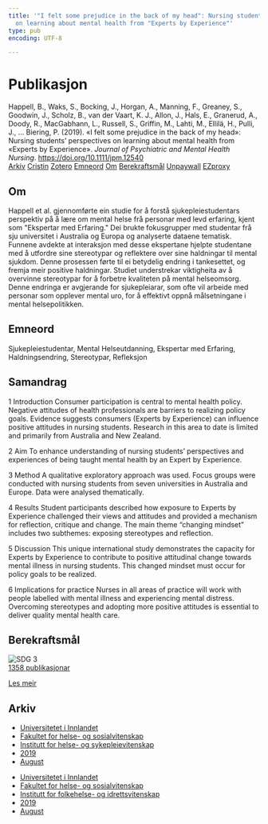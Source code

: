 ```yaml
---
title: '"I felt some prejudice in the back of my head": Nursing students'' perspectives
  on learning about mental health from "Experts by Experience"'
type: pub
encoding: UTF-8

---
```

<h1>Publikasjon</h1>
<article id="csl-bib-container-7DGQTC36" class="csl-bib-container">
  <div class="csl-bib-body"> <div class="csl-entry">Happell, B., Waks, S., Bocking, J., Horgan, A., Manning, F., Greaney, S., Goodwin, J., Scholz, B., van der Vaart, K. J., Allon, J., Hals, E., Granerud, A., Doody, R., MacGabhann, L., Russell, S., Griffin, M., Lahti, M., Ellilä, H., Pulli, J., … Biering, P. (2019). «I felt some prejudice in the back of my head»: Nursing students’ perspectives on learning about mental health from «Experts by Experience». <i>Journal of Psychiatric and Mental Health Nursing</i>. <a href="https://doi.org/10.1111/jpm.12540">https://doi.org/10.1111/jpm.12540</a></div> </div>
  <div class="csl-bib-buttons">
    <a href="#taxonomy-article-7DGQTC36" alt="archive" class="csl-bib-button">Arkiv</a>
    <a href="https://app.cristin.no/results/show.jsf?id=1718715" alt="Cristin" class="csl-bib-button">Cristin</a>
    <a href="http://zotero.org/groups/5881554/items/7DGQTC36" alt="Zotero" class="csl-bib-button">Zotero</a>
    <a href="#keywords-article-7DGQTC36" alt="keywords" class="csl-bib-button">Emneord</a>
    <a href="#about-article-7DGQTC36" alt="about_pub" class="csl-bib-button">Om</a>
    <a href="#sdg-article-7DGQTC36" alt="sdg" class="csl-bib-button">Berekraftsmål</a>
    <a href="http://minerva-access.unimelb.edu.au/bitstreams/b14ecf85-0883-5621-b62a-7acef60fe84c/download" alt="Unpaywall" class="csl-bib-button">Unpaywall</a>
    <a href="http://minerva-access.unimelb.edu.au/bitstreams/b14ecf85-0883-5621-b62a-7acef60fe84c/download" alt="EZproxy" class="csl-bib-button">EZproxy</a>
  </div>
  <div id="csl-bib-meta-container-7DGQTC36"></div>
</article>
<div id="csl-bib-meta-7DGQTC36" class="csl-bib-meta">
  <article id="about-article-7DGQTC36" class="about_pub-article">
    <h1>Om</h1>
    Happell et al. gjennomførte ein studie for å forstå sjukepleiestudentars perspektiv på å lære om mental helse frå personar med levd erfaring, kjent som "Ekspertar med Erfaring." Dei brukte fokusgrupper med studentar frå sju universitet i Australia og Europa og analyserte dataene tematisk. Funnene avdekte at interaksjon med desse ekspertane hjelpte studentane med å utfordre sine stereotypar og reflektere over sine haldningar til mental sjukdom. Denne prosessen førte til ei betydelig endring i tankesettet, og fremja meir positive haldningar. Studiet understrekar viktigheita av å overvinne stereotypar for å forbetre kvaliteten på mental helseomsorg. Denne endringa er avgjerande for sjukepleiarar, som ofte vil arbeide med personar som opplever mental uro, for å effektivt oppnå målsetningane i mental helsepolitikken.
  </article>
  <article id="keywords-article-7DGQTC36" class="keywords-article">
    <h1>Emneord</h1>
    Sjukepleiestudentar, Mental Helseutdanning, Ekspertar med Erfaring, Haldningsendring, Stereotypar, Refleksjon
  </article>
  <article id="abstract-article-7DGQTC36" class="abstract-article">
    <h1>Samandrag</h1>
    1 Introduction 
Consumer participation is central to mental health policy. Negative attitudes of health professionals are barriers to realizing policy goals. Evidence suggests consumers (Experts by Experience) can influence positive attitudes in nursing students. Research in this area to date is limited and primarily from Australia and New Zealand. 
 
2 Aim 
To enhance understanding of nursing students’ perspectives and experiences of being taught mental health by an Expert by Experience. 
 
3 Method 
A qualitative exploratory approach was used. Focus groups were conducted with nursing students from seven universities in Australia and Europe. Data were analysed thematically. 
 
4 Results 
Student participants described how exposure to Experts by Experience challenged their views and attitudes and provided a mechanism for reflection, critique and change. The main theme “changing mindset” includes two subthemes: exposing stereotypes and reflection. 
 
5 Discussion 
This unique international study demonstrates the capacity for Experts by Experience to contribute to positive attitudinal change towards mental illness in nursing students. This changed mindset must occur for policy goals to be realized. 
 
6 Implications for practice 
Nurses in all areas of practice will work with people labelled with mental illness and experiencing mental distress. Overcoming stereotypes and adopting more positive attitudes is essential to deliver quality mental health care.
  </article>
  <article id="sdg-article-7DGQTC36" class="sdg-article">
    <h1>Berekraftsmål</h1>
    <div class="sdg-container"><div id="sdg3" class="sdg">
        <img src="{{< params subfolder >}}images/sdg/sdg03_nn.png" class="image" alt="SDG 3">
        <div class="sdg-overlay">
          <a href="{{< params subfolder >}}nn/archive/?sdg=3#archive" class="sdg-publication-count"><span>1358</span> publikasjonar</a>
          <p><a href="https://fn.no/om-fn/fns-baerekraftsmaal/god-helse-og-livskvalitet?lang=nno-NO" class="sdg-read-more">Les meir</a></p>
        </div>
      </div></div>
  </article>
  <article id="taxonomy-article-7DGQTC36" class="taxonomy-article">
    <h1>Arkiv</h1>
    <ul>
      <li><a href="{{< params subfolder >}}nn/archive/?key=3DCRN523">Universitetet i Innlandet</a></li>
      <li><a href="{{< params subfolder >}}nn/archive/?key=IDKFS3MX">Fakultet for helse- og sosialvitenskap</a></li>
      <li><a href="{{< params subfolder >}}nn/archive/?key=GTV4ECMZ">Institutt for helse- og sykepleievitenskap</a></li>
      <li><a href="{{< params subfolder >}}nn/archive/?key=E7THIEEM">2019</a></li>
      <li><a href="{{< params subfolder >}}nn/archive/?key=RVVJX4EK">August</a></li>
    </ul>
    <ul>
      <li><a href="{{< params subfolder >}}nn/archive/?key=3DCRN523">Universitetet i Innlandet</a></li>
      <li><a href="{{< params subfolder >}}nn/archive/?key=IDKFS3MX">Fakultet for helse- og sosialvitenskap</a></li>
      <li><a href="{{< params subfolder >}}nn/archive/?key=FJXE3Z8X">Institutt for folkehelse- og idrettsvitenskap</a></li>
      <li><a href="{{< params subfolder >}}nn/archive/?key=MXF6ZEHK">2019</a></li>
      <li><a href="{{< params subfolder >}}nn/archive/?key=SKWSZKDK">August</a></li>
    </ul>
  </article>
</div>
